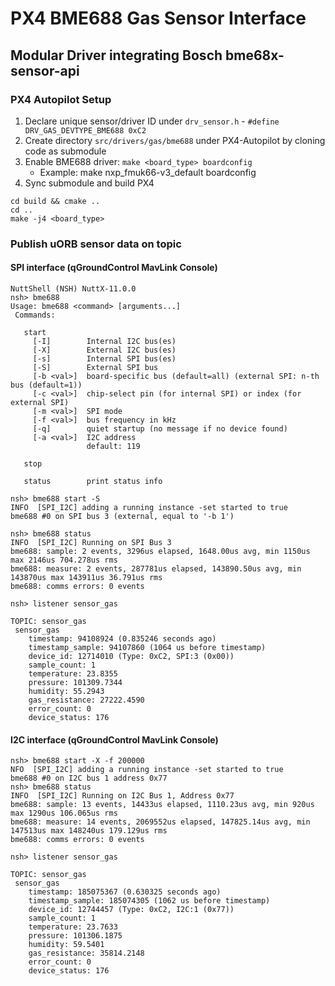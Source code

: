 # PX4 BME688 Gas Sensor Interface

## Modular Driver integrating Bosch bme68x-sensor-api

### PX4 Autopilot Setup
  1. Declare unique sensor/driver ID under `drv_sensor.h` - `#define DRV_GAS_DEVTYPE_BME688 0xC2`
  2. Create directory `src/drivers/gas/bme688` under PX4-Autopilot by cloning code as submodule
  3. Enable BME688 driver: `make <board_type> boardconfig` 
      * Example: make nxp_fmuk66-v3_default boardconfig
  4. Sync submodule and build PX4
  ```
  cd build && cmake ..
  cd ..
  make -j4 <board_type>
  ```

### Publish uORB sensor data on topic

#### SPI interface (qGroundControl MavLink Console)
```
NuttShell (NSH) NuttX-11.0.0
nsh> bme688
Usage: bme688 <command> [arguments...]
 Commands:

   start
     [-I]        Internal I2C bus(es)
     [-X]        External I2C bus(es)
     [-s]        Internal SPI bus(es)
     [-S]        External SPI bus
     [-b <val>]  board-specific bus (default=all) (external SPI: n-th bus (default=1))
     [-c <val>]  chip-select pin (for internal SPI) or index (for external SPI)
     [-m <val>]  SPI mode
     [-f <val>]  bus frequency in kHz
     [-q]        quiet startup (no message if no device found)
     [-a <val>]  I2C address
                 default: 119

   stop

   status        print status info
```

```
nsh> bme688 start -S
INFO  [SPI_I2C] adding a running instance -set started to true
bme688 #0 on SPI bus 3 (external, equal to '-b 1')

nsh> bme688 status
INFO  [SPI_I2C] Running on SPI Bus 3
bme688: sample: 2 events, 3296us elapsed, 1648.00us avg, min 1150us max 2146us 704.278us rms
bme688: measure: 2 events, 287781us elapsed, 143890.50us avg, min 143870us max 143911us 36.791us rms
bme688: comms errors: 0 events
```

```
nsh> listener sensor_gas

TOPIC: sensor_gas
 sensor_gas
    timestamp: 94108924 (0.835246 seconds ago)
    timestamp_sample: 94107860 (1064 us before timestamp)
    device_id: 12714010 (Type: 0xC2, SPI:3 (0x00))
    sample_count: 1
    temperature: 23.8355
    pressure: 101309.7344
    humidity: 55.2943
    gas_resistance: 27222.4590
    error_count: 0
    device_status: 176
```

#### I2C interface (qGroundControl MavLink Console)
```
nsh> bme688 start -X -f 200000
NFO  [SPI_I2C] adding a running instance -set started to true
bme688 #0 on I2C bus 1 address 0x77
nsh> bme688 status
INFO  [SPI_I2C] Running on I2C Bus 1, Address 0x77
bme688: sample: 13 events, 14433us elapsed, 1110.23us avg, min 920us max 1290us 106.065us rms
bme688: measure: 14 events, 2069552us elapsed, 147825.14us avg, min 147513us max 148240us 179.129us rms
bme688: comms errors: 0 events
```

```
nsh> listener sensor_gas

TOPIC: sensor_gas
 sensor_gas
    timestamp: 185075367 (0.630325 seconds ago)
    timestamp_sample: 185074305 (1062 us before timestamp)
    device_id: 12744457 (Type: 0xC2, I2C:1 (0x77))
    sample_count: 1
    temperature: 23.7633
    pressure: 101306.1875
    humidity: 59.5401
    gas_resistance: 35814.2148
    error_count: 0
    device_status: 176
```


